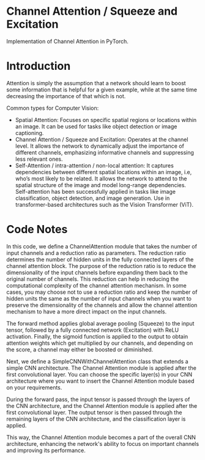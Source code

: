 # Channel Attention / Squeeze and Excitation
Implementation of Channel Attention in PyTorch.

# Introduction
Attention is simply the assumption that a network should learn to boost some information that is helpful for a given example, while at the same time decreasing the importance of that which is not.

Common types for Computer Vision:

- Spatial Attention: Focuses on specific spatial regions or locations within an image. It can be used for tasks like object detection or image captioning.
- Channel Attention / Squeeze and Excitation: Operates at the channel level. It allows the network to dynamically adjust the importance of different channels, emphasizing informative channels and suppressing less relevant ones.
- Self-Attention / intra-attention / non-local attention: It captures dependencies between different spatial locations within an image, i.e, who’s most likely to be related. It allows the network to attend to the spatial structure of the image and model long-range dependencies. Self-attention has been successfully applied in tasks like image classification, object detection, and image generation. Use in transformer-based architectures such as  the Vision Transformer (ViT).


# Code Notes
In this code, we define a ChannelAttention module that takes the number of input channels and a reduction ratio as parameters. The reduction ratio determines the number of hidden units in the fully connected layers of the channel attention block. The purpose of the reduction ratio is to reduce the dimensionality of the input channels before expanding them back to the original number of channels. This reduction can help in reducing the computational complexity of the channel attention mechanism. In some cases, you may choose not to use a reduction ratio and keep the number of hidden units the same as the number of input channels when you want to preserve the dimensionality of the channels and allow the channel attention mechanism to have a more direct impact on the input channels.

The forward method applies global average pooling (Squeeze) to the input tensor, followed by a fully connected network (Excitation) with ReLU activation. Finally, the sigmoid function is applied to the output to obtain attention weights which get multiplied by our channels, and depending on the score, a channel may either be boosted or diminished.

Next, we define a SimpleCNNWithChannelAttention class that extends a simple CNN architecture. The Channel Attention module is applied after the first convolutional layer. You can choose the specific layer(s) in your CNN architecture where you want to insert the Channel Attention module based on your requirements.

During the forward pass, the input tensor is passed through the layers of the CNN architecture, and the Channel Attention module is applied after the first convolutional layer. The output tensor is then passed through the remaining layers of the CNN architecture, and the classification layer is applied.

This way, the Channel Attention module becomes a part of the overall CNN architecture, enhancing the network's ability to focus on important channels and improving its performance.
